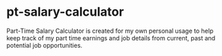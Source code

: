 # pt-salary-calculator
Part-Time Salary Calculator is created for my own personal usage to help keep track of my part time earnings and job details from current, past and potential job opportunities.
